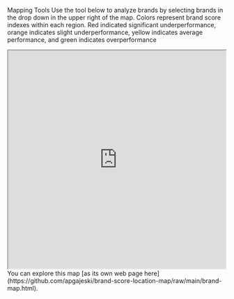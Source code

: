 Mapping Tools
Use the tool below to analyze brands by selecting brands in the drop down in the upper right of the map. Colors represent brand score indexes within each region. Red indicated significant underperformance, orange indicates slight underperformance, yellow indicates average performance, and green indicates overperformance

<iframe src="https://github.com/apgajeski/brand-score-location-map/raw/main/brand-map.html" height="500" width="500"></iframe>
You can explore this map [as its own web page here](https://github.com/apgajeski/brand-score-location-map/raw/main/brand-map.html).
